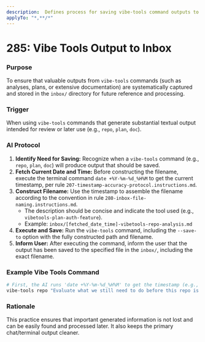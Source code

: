 ```yaml
---
description:  Defines process for saving vibe-tools command outputs to inbox directory
applyTo: "*,**/*"
---
```


# 285: Vibe Tools Output to Inbox

### Purpose
To ensure that valuable outputs from `vibe-tools` commands (such as analyses, plans, or extensive documentation) are systematically captured and stored in the `inbox/` directory for future reference and processing.

### Trigger
When using `vibe-tools` commands that generate substantial textual output intended for review or later use (e.g., `repo`, `plan`, `doc`).

### AI Protocol
1.  **Identify Need for Saving:** Recognize when a `vibe-tools` command (e.g., `repo`, `plan`, `doc`) will produce output that should be saved.
2.  **Fetch Current Date and Time:** Before constructing the filename, execute the terminal command `date +%Y-%m-%d_%H%M` to get the current timestamp, per rule `207-timestamp-accuracy-protocol.instructions.md`.
3.  **Construct Filename:** Use the timestamp to assemble the filename according to the convention in rule `280-inbox-file-naming.instructions.md`.
    *   The description should be concise and indicate the tool used (e.g., `vibetools-plan-auth-feature`).
    *   Example: `inbox/[fetched_date_time]-vibetools-repo-analysis.md`
4.  **Execute and Save:** Run the `vibe-tools` command, including the `--save-to` option with the fully constructed path and filename.
5.  **Inform User:** After executing the command, inform the user that the output has been saved to the specified file in the `inbox/`, including the exact filename.

### Example Vibe Tools Command
```bash
# First, the AI runs 'date +%Y-%m-%d_%H%M' to get the timestamp (e.g., 2023-10-27_1430)
vibe-tools repo "Evaluate what we still need to do before this repo is ready to be pushed to GitHub as a public repository. " --save-to=inbox/2025-06-20_1630-vibetools-repo-analysis.md
```

### Rationale
This practice ensures that important generated information is not lost and can be easily found and processed later. It also keeps the primary chat/terminal output cleaner.
